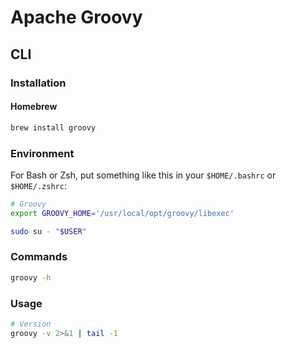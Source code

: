 # Apache Groovy

## CLI

### Installation

#### Homebrew

```sh
brew install groovy
```

### Environment

For Bash or Zsh, put something like this in your `$HOME/.bashrc` or `$HOME/.zshrc`:

```sh
# Groovy
export GROOVY_HOME='/usr/local/opt/groovy/libexec'
```

```sh
sudo su - "$USER"
```

### Commands

```sh
groovy -h
```

### Usage

```sh
# Version
groovy -v 2>&1 | tail -1
```
